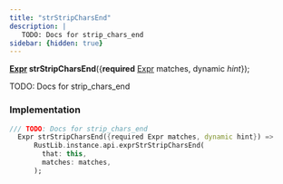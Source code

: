 ```yaml
---
title: "strStripCharsEnd"
description: |
   TODO: Docs for strip_chars_end
sidebar: {hidden: true}
---
```

<span class="dart-code"><strong>[Expr] strStripCharsEnd</strong>({<span class="nobr"><strong>required</strong> [Expr] matches</span>, <span class="nobr">dynamic <i>hint</i></span>});</span>

 TODO: Docs for strip_chars_end
### Implementation
```dart
/// TODO: Docs for strip_chars_end
  Expr strStripCharsEnd({required Expr matches, dynamic hint}) =>
      RustLib.instance.api.exprStrStripCharsEnd(
        that: this,
        matches: matches,
      );
```

[Expr]: /reference/classes/expr/
